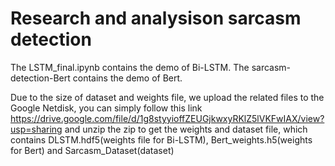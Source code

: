 # Research and analysison sarcasm detection

The LSTM_final.ipynb contains the demo of Bi-LSTM.
The sarcasm-detection-Bert contains the demo of Bert.

Due to the size of dataset and weights file, we upload the related files to the Google Netdisk,
you can simply follow this link https://drive.google.com/file/d/1g8styyioffZEUGjkwxyRKlZ5lVKFwIAX/view?usp=sharing and unzip the zip
to get the weights and dataset file, which contains DLSTM.hdf5(weights file for Bi-LSTM), Bert_weights.h5(weights for Bert) and Sarcasm_Dataset(dataset)
